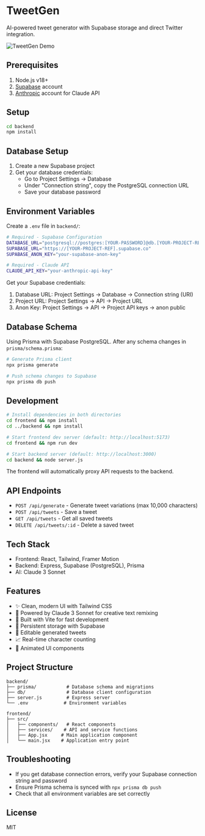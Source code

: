# TweetGen

AI-powered tweet generator with Supabase storage and direct Twitter integration.

![TweetGen Demo](assets/demo.gif)

## Prerequisites

1. Node.js v18+
2. [Supabase](https://supabase.com) account
3. [Anthropic](https://anthropic.com) account for Claude API

## Setup

```bash
cd backend
npm install
```

## Database Setup

1. Create a new Supabase project
2. Get your database credentials:
   - Go to Project Settings → Database
   - Under "Connection string", copy the PostgreSQL connection URL
   - Save your database password

## Environment Variables

Create a `.env` file in `backend/`:

```bash
# Required - Supabase Configuration
DATABASE_URL="postgresql://postgres:[YOUR-PASSWORD]@db.[YOUR-PROJECT-REF].supabase.co:5432/postgres"
SUPABASE_URL="https://[YOUR-PROJECT-REF].supabase.co"
SUPABASE_ANON_KEY="your-supabase-anon-key"

# Required - Claude API
CLAUDE_API_KEY="your-anthropic-api-key"
```

Get your Supabase credentials:

1. Database URL: Project Settings → Database → Connection string (URI)
2. Project URL: Project Settings → API → Project URL
3. Anon Key: Project Settings → API → Project API keys → anon public

## Database Schema

Using Prisma with Supabase PostgreSQL. After any schema changes in `prisma/schema.prisma`:

```bash
# Generate Prisma client
npx prisma generate

# Push schema changes to Supabase
npx prisma db push
```

## Development

```bash
# Install dependencies in both directories
cd frontend && npm install
cd ../backend && npm install

# Start frontend dev server (default: http://localhost:5173)
cd frontend && npm run dev

# Start backend server (default: http://localhost:3000)
cd backend && node server.js
```

The frontend will automatically proxy API requests to the backend.

## API Endpoints

- `POST /api/generate` - Generate tweet variations (max 10,000 characters)
- `POST /api/tweets` - Save a tweet
- `GET /api/tweets` - Get all saved tweets
- `DELETE /api/tweets/:id` - Delete a saved tweet

## Tech Stack

- Frontend: React, Tailwind, Framer Motion
- Backend: Express, Supabase (PostgreSQL), Prisma
- AI: Claude 3 Sonnet

## Features

- ✨ Clean, modern UI with Tailwind CSS
- 🚀 Powered by Claude 3 Sonnet for creative text remixing
- 🚀 Built with Vite for fast development
- 💾 Persistent storage with Supabase
- 📝 Editable generated tweets
- 📈 Real-time character counting
- 🎨 Animated UI components

## Project Structure

```
backend/
├── prisma/           # Database schema and migrations
├── db/               # Database client configuration
├── server.js         # Express server
└── .env             # Environment variables

frontend/
├── src/
│   ├── components/   # React components
│   ├── services/    # API and service functions
│   ├── App.jsx     # Main application component
│   └── main.jsx    # Application entry point
```

## Troubleshooting

- If you get database connection errors, verify your Supabase connection string and password
- Ensure Prisma schema is synced with `npx prisma db push`
- Check that all environment variables are set correctly

## License

MIT
